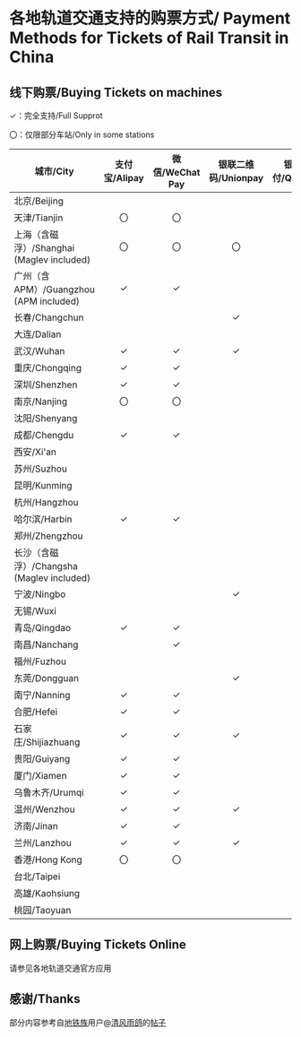 # 各地轨道交通支持的购票方式/ Payment Methods for Tickets of Rail Transit in China
## 线下购票/Buying Tickets on machines 
✓：完全支持/Full Supprot

〇：仅限部分车站/Only in some stations

| 城市/City | 支付宝/Alipay | 微信/WeChat Pay | 银联二维码/Unionpay | 银联云闪付/Quickpass |
| --------- | :----------: | :-------------: | :----------------: | :-----------------: |
| 北京/Beijing |
| 天津/Tianjin | 〇 | 〇 |
| 上海（含磁浮）/Shanghai (Maglev included) | 〇 | 〇 | 〇 |
| 广州（含APM）/Guangzhou (APM included) | ✓ | ✓ |
| 长春/Changchun | | | ✓ |
| 大连/Dalian |
| 武汉/Wuhan | ✓ | ✓ | ✓ |
| 重庆/Chongqing | ✓ | ✓ |
| 深圳/Shenzhen | ✓ | ✓ |
| 南京/Nanjing | 〇 | 〇 |
| 沈阳/Shenyang |
| 成都/Chengdu | ✓ | ✓ |
| 西安/Xi'an |
| 苏州/Suzhou |
| 昆明/Kunming |
| 杭州/Hangzhou | | | | ✓ |
| 哈尔滨/Harbin | ✓ | ✓ |
| 郑州/Zhengzhou |
| 长沙（含磁浮）/Changsha (Maglev included) |
| 宁波/Ningbo | | | ✓ | ✓ |
| 无锡/Wuxi |
| 青岛/Qingdao | ✓ | ✓ |
| 南昌/Nanchang | | ✓ |
| 福州/Fuzhou |
| 东莞/Dongguan | | | ✓ |
| 南宁/Nanning | ✓ | ✓ |
| 合肥/Hefei | ✓ | ✓ |
| 石家庄/Shijiazhuang | ✓ | ✓ | ✓ |
| 贵阳/Guiyang | ✓ | ✓ |
| 厦门/Xiamen | ✓ | ✓ |
| 乌鲁木齐/Urumqi | ✓ | ✓ |
| 温州/Wenzhou | ✓ | ✓ | ✓ | ✓ |
| 济南/Jinan | ✓ | ✓ |
| 兰州/Lanzhou | ✓ | ✓ | ✓ |
| 香港/Hong Kong | 〇 | 〇 |
| 台北/Taipei | | | | | | | |
| 高雄/Kaohsiung |
| 桃园/Taoyuan |

## 网上购票/Buying Tickets Online
请参见各地轨道交通官方应用

## 感谢/Thanks
部分内容参考自[地铁族](http://www.ditiezu.com/)用户@[清风雨鸽](http://www.ditiezu.com/space-uid-215526.html)的[帖子](http://www.ditiezu.com/thread-607166-1-1.html)
